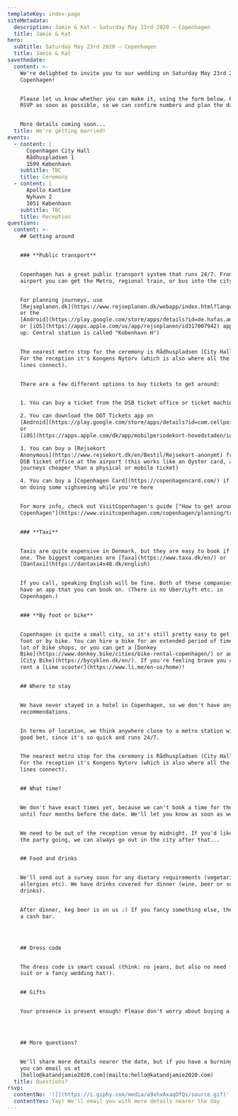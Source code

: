 ```yaml
---
templateKey: index-page
siteMetadata:
  description: Jamie & Kat — Saturday May 23rd 2020 — Copenhagen
  title: Jamie & Kat
hero:
  subtitle: Saturday May 23rd 2020 — Copenhagen
  title: Jamie & Kat
savethedate:
  content: >-
    We're delighted to invite you to our wedding on Saturday May 23rd 2020 in
    Copenhagen!


    Please let us know whether you can make it, using the form below. Please
    RSVP as soon as possible, so we can confirm numbers and plan the day.


    More details coming soon...
  title: We're getting married!
events:
  - content: |
      Copenhagen City Hall
      Rådhuspladsen 1
      1599 København
    subtitle: TBC
    title: Ceremony
  - content: |
      Apollo Kantine
      Nyhavn 2
      1051 København
    subtitle: TBC
    title: Reception
questions:
  content: >-
    ## Getting around


    ### **Public transport**


    Copenhagen has a great public transport system that runs 24/7. From the
    airport you can get the Metro, regional train, or bus into the city centre.


    For planning journeys, use
    [Rejseplanen.dk](https://www.rejseplanen.dk/webapp/index.html?language=en_EN)
    or the
    [Android](https://play.google.com/store/apps/details?id=de.hafas.android.rejseplanen&hl=en_US)
    or [iOS](https://apps.apple.com/us/app/rejseplanen/id317007942) app. (Heads
    up: Central station is called "Kobenhavn H")


    The nearest metro stop for the ceremony is Rådhuspladsen (City Hall Square).
    For the reception it's Kongens Nytorv (which is also where all the metro
    lines connect).


    There are a few different options to buy tickets to get around:


    1. You can buy a ticket from the DSB ticket office or ticket machines

    2. You can download the DOT Tickets app on
    [Android](https://play.google.com/store/apps/details?id=com.cellpointmobile.mticket.travelcard.dsb)
    or
    [iOS](https://apps.apple.com/dk/app/mobilperiodekort-hovedstaden/id582247244)

    3. You can buy a [Rejsekort
    Anonymous](https://www.rejsekort.dk/en/Bestil/Rejsekort-anonymt) from the
    DSB ticket office at the airport (this works like an Oyster card, and makes
    journeys cheaper than a physical or mobile ticket)

    4. You can buy a [Copenhagen Card](https://copenhagencard.com/) if you plan
    on doing some sighseeing while you're here


    For more info, check out VisitCopenhagen's guide ["How to get around in
    Copenhagen"](https://www.visitcopenhagen.com/copenhagen/planning/transportation)


    ### **Taxi**


    Taxis are quite expensive in Denmark, but they are easy to book if you need
    one. The biggest companies are [Taxa](https://www.taxa.dk/en/) or
    [Dantaxi](https://dantaxi4x48.dk/english)


    If you call, speaking English will be fine. Both of these companies also
    have an app that you can book on. (There is no Uber/Lyft etc. in
    Copenhagen.)


    ### **By foot or bike**


    Copenhagen is quite a small city, so it's still pretty easy to get around by
    foot or by bike. You can hire a bike for an extended period of time from a
    lot of bike shops, or you can get a [Donkey
    Bike](https://www.donkey.bike/cities/bike-rental-copenhagen/) or an electric
    [City Bike](https://bycyklen.dk/en/). If you're feeling brave you can also
    rent a [Lime scooter](https://www.li.me/en-us/home)!


    ## Where to stay


    We have never stayed in a hotel in Copenhagen, so we don't have any personal
    recommendations.


    In terms of location, we think anywhere close to a metro station will be a
    good bet, since it's so quick and runs 24/7.


    The nearest metro stop for the ceremony is Rådhuspladsen (City Hall Square).
    For the reception it's Kongens Nytorv (which is also where all the metro
    lines connect).


    ## What time?


    We don't have exact times yet, because we can't book a time for the ceremony
    until four months before the date. We'll let you know as soon as we can.


    We need to be out of the reception venue by midnight. If you'd like to keep
    the party going, we can always go out in the city after that...


    ## Food and drinks


    We'll send out a survey soon for any dietary requirements (vegetarian,
    allergies etc). We have drinks covered for dinner (wine, beer or soft
    drinks).


    After dinner, keg beer is on us :) If you fancy something else, there'll be
    a cash bar.




    ## Dress code


    The dress code is smart casual (think: no jeans, but also no need for a full
    suit or a fancy wedding hat!).


    ## Gifts


    Your presence is present enough! Please don't worry about buying a gift.




    ## More questions?


    We'll share more details nearer the date, but if you have a burning question
    you can email us at
    [hello@katandjamie2020.com](mailto:hello@katandjamie2020.com)
  title: Questions?
rsvp:
  contentNo: '![](https://i.giphy.com/media/a9xhxAxaqOfQs/source.gif)'
  contentYes: Yay! We'll email you with more details nearer the day
---
```


